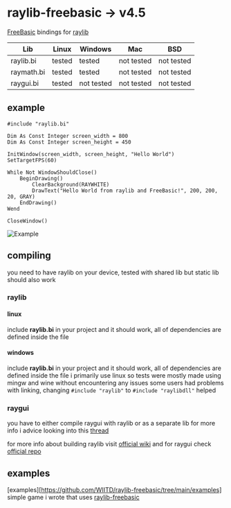 # raylib-freebasic -> v4.5

[FreeBasic](https://freebasic.net/) bindings for [raylib](https://github.com/raysan5/raylib)  
  
Lib | Linux | Windows | Mac | BSD |
--- | ----- | ------- | --- | --- |
raylib.bi | tested | tested |  not tested |  not tested
raymath.bi | tested | tested |  not tested |  not tested
raygui.bi | tested | not tested | not tested | not tested

## example
```basic
#include "raylib.bi"

Dim As Const Integer screen_width = 800
Dim As Const Integer screen_height = 450

InitWindow(screen_width, screen_height, "Hello World")
SetTargetFPS(60)

While Not WindowShouldClose()
	BeginDrawing()
		ClearBackground(RAYWHITE)
		DrawText("Hello World from raylib and FreeBasic!", 200, 200, 20, GRAY)
	EndDrawing()
Wend

CloseWindow()
```

![Example](example.png)  
  
    

## compiling
you need to have raylib on your device, tested with shared lib but static lib should also work

### raylib

#### linux
include **raylib.bi** in your project and it should work, all of dependencies are defined inside the file

#### windows
include **raylib.bi** in your project and it should work, all of dependencies are defined inside the file
i primarily use linux so tests were mostly made using mingw and wine without encountering any issues
some users had problems with linking, changing ``` #include "raylib" ``` to ``` #include "raylibdll" ``` helped

### raygui
you have to either compile raygui with raylib or as a separate lib
for more info i advice looking into this [thread](https://github.com/WIITD/raylib-freebasic/issues/7)

for more info about building raylib visit [official wiki](https://github.com/raysan5/raylib/wiki)
and for raygui check [official repo](https://github.com/raysan5/raygui#building)

## examples
[examples][https://github.com/WIITD/raylib-freebasic/tree/main/examples]
simple game i wrote that uses [raylib-freebasic](https://github.com/WIITD/asteroid_field/tree/raylib-freebasic)
